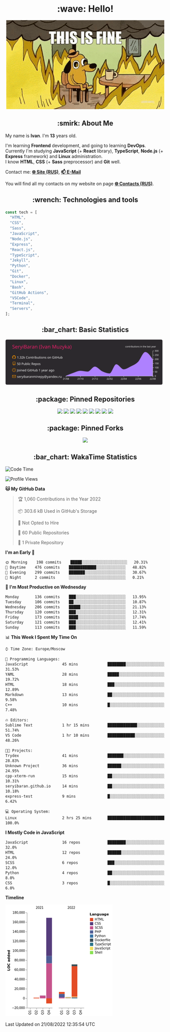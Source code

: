<h1 align="center">:wave: Hello!</h1>

<p align="center"><img src="images/this-is-fine.gif" /></p>

<h2 align="center">:smirk: About Me</h2>

My name is **Ivan**. I'm **13** years old.

I'm learning **Frontend** development, and going to learning **DevOps**.  
Currently I'm studying **JavaScript** (+ **React** library), **TypeScript**, **Node.js** (+ **Express** framework) and **Linux** administration.  
I know **HTML**, **CSS** (+ **Sass** preprocessor) and **Git** well.

Contact me: [**:globe_with_meridians: Site (RUS)**](https://seryibaran.github.io), [**:mailbox: E-Mail**](mailto:seryibaranminepy@yandex.ru)

You will find all my contacts on my website on page [**:globe_with_meridians: Contacts (RUS)**](https://seryibaran.github.io/contacts).

<h2 align="center">:wrench: Technologies and tools</h2>

```js
const tech = [
  "HTML",
  "CSS",
  "Sass",
  "JavaScript",
  "Node.js",
  "Express",
  "React.js",
  "TypeScript",
  "Jekyll",
  "Python",
  "Git",
  "Docker",
  "Linux",
  "Bash",
  "GitHub Actions",
  "VSCode",
  "Terminal",
  "Servers",
];
```

<h2 align="center">:bar_chart: Basic Statistics</h2>

<div align="center">
  <img src="https://raw.githubusercontent.com/SeryiBaran/seryibaran/master/profile-summary-card-output/monokai/0-profile-details.svg" />
</div>

<h2 align="center">:package: Pinned Repositories</h2>

<div align="center">
  <a href="https://github.com/SeryiBaran/seryibaran.github.io"><img src="https://github-readme-stats.vercel.app/api/pin/?username=SeryiBaran&repo=seryibaran.github.io" /></a>
  <a href="https://github.com/SeryiBaran/useUseful.js"><img src="https://github-readme-stats.vercel.app/api/pin/?username=SeryiBaran&repo=useUseful.js" /></a>
  <a href="https://github.com/SeryiBaran/Standard.css"><img src="https://github-readme-stats.vercel.app/api/pin/?username=SeryiBaran&repo=Standard.css" /></a>
  <a href="https://github.com/SeryiBaran/dotfiles"><img src="https://github-readme-stats.vercel.app/api/pin/?username=SeryiBaran&repo=dotfiles" /></a>
  <a href="https://github.com/SeryiBaran/tools"><img src="https://github-readme-stats.vercel.app/api/pin/?username=SeryiBaran&repo=tools" /></a>
  <a href="https://github.com/SeryiBaran/ddtReactCourse"><img src="https://github-readme-stats.vercel.app/api/pin/?username=SeryiBaran&repo=ddtReactCourse" /></a>
  <a href="https://github.com/SeryiBaran/ivan-pylight-shot"><img src="https://github-readme-stats.vercel.app/api/pin/?username=SeryiBaran&repo=ivan-pylight-shot" /></a>
  <a href="https://github.com/SeryiBaran/mock-api"><img src="https://github-readme-stats.vercel.app/api/pin/?username=SeryiBaran&repo=mock-api" /></a>
  <a href="https://github.com/SeryiBaran/learn-web"><img src="https://github-readme-stats.vercel.app/api/pin/?username=SeryiBaran&repo=learn-web" /></a>
</div>

<h2 align="center">:package: Pinned Forks</h2>

<div align="center">
  <a href="https://github.com/Erghel/Answerius"><img src="https://github-readme-stats.vercel.app/api/pin/?username=Erghel&repo=Answerius" /></a>
</div>

<h2 align="center">:bar_chart: WakaTime Statistics</h2>

<!--START_SECTION:waka-->
![Code Time](http://img.shields.io/badge/Code%20Time-82%20hrs%2042%20mins-blue)

![Profile Views](http://img.shields.io/badge/Profile%20Views-5-blue)

**🐱 My GitHub Data** 

> 🏆 1,060 Contributions in the Year 2022
 > 
> 📦 303.6 kB Used in GitHub's Storage 
 > 
> 🚫 Not Opted to Hire
 > 
> 📜 60 Public Repositories 
 > 
> 🔑 1 Private Repository 
 > 
**I'm an Early 🐤** 

```text
🌞 Morning    198 commits    █████░░░░░░░░░░░░░░░░░░░░   20.31% 
🌆 Daytime    476 commits    ████████████░░░░░░░░░░░░░   48.82% 
🌃 Evening    299 commits    ███████░░░░░░░░░░░░░░░░░░   30.67% 
🌙 Night      2 commits      ░░░░░░░░░░░░░░░░░░░░░░░░░   0.21%

```
📅 **I'm Most Productive on Wednesday** 

```text
Monday       136 commits    ███░░░░░░░░░░░░░░░░░░░░░░   13.95% 
Tuesday      106 commits    ██░░░░░░░░░░░░░░░░░░░░░░░   10.87% 
Wednesday    206 commits    █████░░░░░░░░░░░░░░░░░░░░   21.13% 
Thursday     120 commits    ███░░░░░░░░░░░░░░░░░░░░░░   12.31% 
Friday       173 commits    ████░░░░░░░░░░░░░░░░░░░░░   17.74% 
Saturday     121 commits    ███░░░░░░░░░░░░░░░░░░░░░░   12.41% 
Sunday       113 commits    ███░░░░░░░░░░░░░░░░░░░░░░   11.59%

```


📊 **This Week I Spent My Time On** 

```text
⌚︎ Time Zone: Europe/Moscow

💬 Programming Languages: 
JavaScript               45 mins             ████████░░░░░░░░░░░░░░░░░   31.53% 
YAML                     28 mins             █████░░░░░░░░░░░░░░░░░░░░   19.72% 
HTML                     18 mins             ███░░░░░░░░░░░░░░░░░░░░░░   12.89% 
Markdown                 13 mins             ██░░░░░░░░░░░░░░░░░░░░░░░   9.58% 
C++                      10 mins             █░░░░░░░░░░░░░░░░░░░░░░░░   7.48%

🔥 Editors: 
Sublime Text             1 hr 15 mins        █████████████░░░░░░░░░░░░   51.74% 
VS Code                  1 hr 10 mins        ████████████░░░░░░░░░░░░░   48.26%

🐱‍💻 Projects: 
Trydex                   41 mins             ███████░░░░░░░░░░░░░░░░░░   28.83% 
Unknown Project          36 mins             ██████░░░░░░░░░░░░░░░░░░░   24.95% 
cpp-xterm-run            15 mins             ██░░░░░░░░░░░░░░░░░░░░░░░   10.31% 
seryibaran.github.io     14 mins             ██░░░░░░░░░░░░░░░░░░░░░░░   10.18% 
express-test             9 mins              █░░░░░░░░░░░░░░░░░░░░░░░░   6.42%

💻 Operating System: 
Linux                    2 hrs 25 mins       █████████████████████████   100.0%

```

**I Mostly Code in JavaScript** 

```text
JavaScript               16 repos            ████████░░░░░░░░░░░░░░░░░   32.0% 
HTML                     12 repos            ██████░░░░░░░░░░░░░░░░░░░   24.0% 
SCSS                     6 repos             ███░░░░░░░░░░░░░░░░░░░░░░   12.0% 
Python                   4 repos             ██░░░░░░░░░░░░░░░░░░░░░░░   8.0% 
CSS                      3 repos             █░░░░░░░░░░░░░░░░░░░░░░░░   6.0%

```


**Timeline**

![Chart not found](https://raw.githubusercontent.com/SeryiBaran/SeryiBaran/master/charts/bar_graph.png) 


 Last Updated on 21/08/2022 12:35:54 UTC
<!--END_SECTION:waka-->
